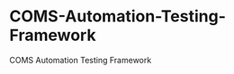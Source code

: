 COMS-Automation-Testing-Framework
================================

COMS Automation Testing Framework
